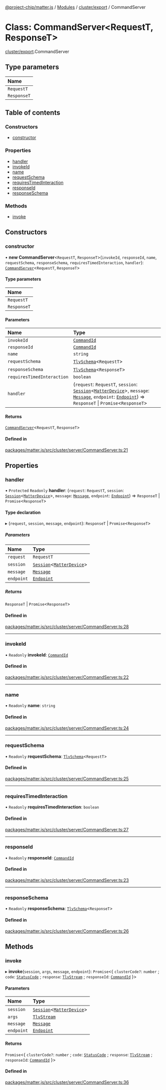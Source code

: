 [@project-chip/matter.js](../README.md) / [Modules](../modules.md) / [cluster/export](../modules/cluster_export.md) / CommandServer

# Class: CommandServer\<RequestT, ResponseT\>

[cluster/export](../modules/cluster_export.md).CommandServer

## Type parameters

| Name |
| :------ |
| `RequestT` |
| `ResponseT` |

## Table of contents

### Constructors

- [constructor](cluster_export.CommandServer.md#constructor)

### Properties

- [handler](cluster_export.CommandServer.md#handler)
- [invokeId](cluster_export.CommandServer.md#invokeid)
- [name](cluster_export.CommandServer.md#name)
- [requestSchema](cluster_export.CommandServer.md#requestschema)
- [requiresTimedInteraction](cluster_export.CommandServer.md#requirestimedinteraction)
- [responseId](cluster_export.CommandServer.md#responseid)
- [responseSchema](cluster_export.CommandServer.md#responseschema)

### Methods

- [invoke](cluster_export.CommandServer.md#invoke)

## Constructors

### constructor

• **new CommandServer**\<`RequestT`, `ResponseT`\>(`invokeId`, `responseId`, `name`, `requestSchema`, `responseSchema`, `requiresTimedInteraction`, `handler`): [`CommandServer`](cluster_export.CommandServer.md)\<`RequestT`, `ResponseT`\>

#### Type parameters

| Name |
| :------ |
| `RequestT` |
| `ResponseT` |

#### Parameters

| Name | Type |
| :------ | :------ |
| `invokeId` | [`CommandId`](../modules/datatype_export.md#commandid) |
| `responseId` | [`CommandId`](../modules/datatype_export.md#commandid) |
| `name` | `string` |
| `requestSchema` | [`TlvSchema`](tlv_export.TlvSchema.md)\<`RequestT`\> |
| `responseSchema` | [`TlvSchema`](tlv_export.TlvSchema.md)\<`ResponseT`\> |
| `requiresTimedInteraction` | `boolean` |
| `handler` | (`request`: `RequestT`, `session`: [`Session`](../interfaces/session_export.Session.md)\<[`MatterDevice`](export._internal_.MatterDevice.md)\>, `message`: [`Message`](../interfaces/codec_export.Message.md), `endpoint`: [`Endpoint`](device_export.Endpoint.md)) => `ResponseT` \| `Promise`\<`ResponseT`\> |

#### Returns

[`CommandServer`](cluster_export.CommandServer.md)\<`RequestT`, `ResponseT`\>

#### Defined in

[packages/matter.js/src/cluster/server/CommandServer.ts:21](https://github.com/project-chip/matter.js/blob/dfd1dc35/packages/matter.js/src/cluster/server/CommandServer.ts#L21)

## Properties

### handler

• `Protected` `Readonly` **handler**: (`request`: `RequestT`, `session`: [`Session`](../interfaces/session_export.Session.md)\<[`MatterDevice`](export._internal_.MatterDevice.md)\>, `message`: [`Message`](../interfaces/codec_export.Message.md), `endpoint`: [`Endpoint`](device_export.Endpoint.md)) => `ResponseT` \| `Promise`\<`ResponseT`\>

#### Type declaration

▸ (`request`, `session`, `message`, `endpoint`): `ResponseT` \| `Promise`\<`ResponseT`\>

##### Parameters

| Name | Type |
| :------ | :------ |
| `request` | `RequestT` |
| `session` | [`Session`](../interfaces/session_export.Session.md)\<[`MatterDevice`](export._internal_.MatterDevice.md)\> |
| `message` | [`Message`](../interfaces/codec_export.Message.md) |
| `endpoint` | [`Endpoint`](device_export.Endpoint.md) |

##### Returns

`ResponseT` \| `Promise`\<`ResponseT`\>

#### Defined in

[packages/matter.js/src/cluster/server/CommandServer.ts:28](https://github.com/project-chip/matter.js/blob/dfd1dc35/packages/matter.js/src/cluster/server/CommandServer.ts#L28)

___

### invokeId

• `Readonly` **invokeId**: [`CommandId`](../modules/datatype_export.md#commandid)

#### Defined in

[packages/matter.js/src/cluster/server/CommandServer.ts:22](https://github.com/project-chip/matter.js/blob/dfd1dc35/packages/matter.js/src/cluster/server/CommandServer.ts#L22)

___

### name

• `Readonly` **name**: `string`

#### Defined in

[packages/matter.js/src/cluster/server/CommandServer.ts:24](https://github.com/project-chip/matter.js/blob/dfd1dc35/packages/matter.js/src/cluster/server/CommandServer.ts#L24)

___

### requestSchema

• `Readonly` **requestSchema**: [`TlvSchema`](tlv_export.TlvSchema.md)\<`RequestT`\>

#### Defined in

[packages/matter.js/src/cluster/server/CommandServer.ts:25](https://github.com/project-chip/matter.js/blob/dfd1dc35/packages/matter.js/src/cluster/server/CommandServer.ts#L25)

___

### requiresTimedInteraction

• `Readonly` **requiresTimedInteraction**: `boolean`

#### Defined in

[packages/matter.js/src/cluster/server/CommandServer.ts:27](https://github.com/project-chip/matter.js/blob/dfd1dc35/packages/matter.js/src/cluster/server/CommandServer.ts#L27)

___

### responseId

• `Readonly` **responseId**: [`CommandId`](../modules/datatype_export.md#commandid)

#### Defined in

[packages/matter.js/src/cluster/server/CommandServer.ts:23](https://github.com/project-chip/matter.js/blob/dfd1dc35/packages/matter.js/src/cluster/server/CommandServer.ts#L23)

___

### responseSchema

• `Readonly` **responseSchema**: [`TlvSchema`](tlv_export.TlvSchema.md)\<`ResponseT`\>

#### Defined in

[packages/matter.js/src/cluster/server/CommandServer.ts:26](https://github.com/project-chip/matter.js/blob/dfd1dc35/packages/matter.js/src/cluster/server/CommandServer.ts#L26)

## Methods

### invoke

▸ **invoke**(`session`, `args`, `message`, `endpoint`): `Promise`\<\{ `clusterCode?`: `number` ; `code`: [`StatusCode`](../enums/protocol_interaction_export.StatusCode.md) ; `response`: [`TlvStream`](../modules/tlv_export.md#tlvstream) ; `responseId`: [`CommandId`](../modules/datatype_export.md#commandid)  }\>

#### Parameters

| Name | Type |
| :------ | :------ |
| `session` | [`Session`](../interfaces/session_export.Session.md)\<[`MatterDevice`](export._internal_.MatterDevice.md)\> |
| `args` | [`TlvStream`](../modules/tlv_export.md#tlvstream) |
| `message` | [`Message`](../interfaces/codec_export.Message.md) |
| `endpoint` | [`Endpoint`](device_export.Endpoint.md) |

#### Returns

`Promise`\<\{ `clusterCode?`: `number` ; `code`: [`StatusCode`](../enums/protocol_interaction_export.StatusCode.md) ; `response`: [`TlvStream`](../modules/tlv_export.md#tlvstream) ; `responseId`: [`CommandId`](../modules/datatype_export.md#commandid)  }\>

#### Defined in

[packages/matter.js/src/cluster/server/CommandServer.ts:36](https://github.com/project-chip/matter.js/blob/dfd1dc35/packages/matter.js/src/cluster/server/CommandServer.ts#L36)
